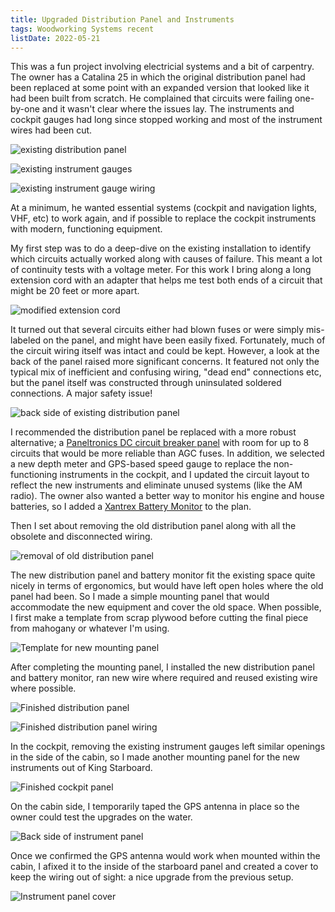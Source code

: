 ```yaml
---
title: Upgraded Distribution Panel and Instruments
tags: Woodworking Systems recent
listDate: 2022-05-21
---
```


This was a fun project involving electricial systems and a bit of carpentry. The owner has
a Catalina 25 in which the original distribution panel had been replaced at some point with an expanded
version that looked like it had been built from scratch. He complained that circuits were failing one-by-one
and it wasn't clear where the issues lay. The instruments and cockpit gauges had long since stopped working
and most of the instrument wires had been cut.

![existing distribution panel](images/panel/original-dist-panel-front-web.jpg "Existing home-built distribution panel with AGC fuses")

![existing instrument gauges](images/panel/original-cockpit-panel-front-web.jpg "Existing (non-functional) instrument gauges")

![existing instrument gauge wiring](images/panel/original-cockpit-panel-rear-web.jpg "All instrument gauge wires had been severed at some point")

At a minimum, he wanted essential systems (cockpit and navigation lights, VHF, etc) to work again, and if possible
to replace the cockpit instruments with modern, functioning equipment.


My first step was to do a deep-dive on the existing installation to identify which circuits actually worked along
with causes of failure. This meant a lot of continuity tests with a voltage meter. For this work I bring along
a long extension cord with an adapter that helps me test both ends of a circuit that might be 20 feet or more apart.

![modified extension cord](images/modified-extension-cord-web.jpg "This modified extension cord expands the range of my voltage meter, allowing me to test continuity between the distribution panel and the other end of a circuit on the opposite side of the boat.")

It turned out that several circuits either had blown fuses or were simply mis-labeled on the panel, and might have been
easily fixed. Fortunately, much of the circuit wiring itself was intact and could be kept.
However, a look at the back of the panel raised more significant concerns. It featured not only
the typical mix of inefficient and confusing wiring, "dead end" connections etc, but the panel itself was constructed
through uninsulated soldered connections. A major safety issue!

![back side of existing distribution panel](images/panel/original-dist-panel-rear-web.jpg "The existing distribution panel; lots of dead-end wiring and open solder connections")


I recommended the distribution panel be replaced with a more robust alternative; a
[Paneltronics DC circuit breaker panel](https://paneltronics.com/Power_Distribution_Panels.php?op=Standard-Electrical-Panel)
with room for up to 8 circuits that would be more reliable than AGC fuses. In addition, we selected a new depth meter
and GPS-based speed gauge to replace the non-functioning instruments in the cockpit, and I updated the circuit layout
to reflect the new instruments and eliminate unused systems (like the AM radio). The owner also wanted a better way
to monitor his engine and house batteries, so I added a
[Xantrex Battery Monitor](https://www.xantrex.com/power-products/power-accessories/linklite-battery-monitor.aspx)
to the plan.

Then I set about removing the old distribution panel along with all the obsolete and disconnected wiring.

![removal of old distribution panel](images/panel/removed-wiring-and-panel-web.jpg "Removing the old distribution panel cleaned things up substantially ;)")

The new distribution panel and battery monitor fit the existing space quite nicely in terms of ergonomics, but would have 
left open holes where the old panel had been. So I made a simple mounting panel that would 
accommodate the new equipment and cover the old space. When possible, I first make a template from scrap plywood
before cutting the final piece from mahogany or whatever I'm using.

![Template for new mounting panel](images/panel/panel-template-web.jpg "Here's the template for the new mounting panel")

After completing the mounting panel, I installed the new distribution panel and battery monitor, ran new wire where required and reused existing wire where possible.

![Finished distribution panel](images/panel/finished-dist-panel-front-web.jpg "Here's the new distribution panel and battery monitor mounted on mahogany paneling to match the existing interior")

![Finished distribution panel wiring](images/panel/finished-dist-panel-rear-web.jpg "Wiring for the new circuit layout, battery monitor and shunt")


In the cockpit, removing the existing instrument gauges left similar openings in the side of the cabin, so I made
another mounting panel for the new instruments out of King Starboard.

![Finished cockpit panel](images/panel/finished-cockpit-panel-front-web.jpg "The new speed and depth gauges mounted on King Starboard")

On the cabin side, I temporarily taped the GPS antenna in place so the owner could test the upgrades on the water.

![Back side of instrument panel](images/panel/finished-cockpit-panel-rear-web.jpg "Instrument panel from the cabin side")

Once we confirmed the GPS antenna would work when mounted within the cabin, I afixed it to the inside of the starboard panel and created a cover to keep the wiring out of sight: a nice upgrade from the previous setup.

![Instrument panel cover](images/panel/finished-cockpit-panel-rear-cover-web.jpg "A mahogany panel to cover the new instrument wiring")


